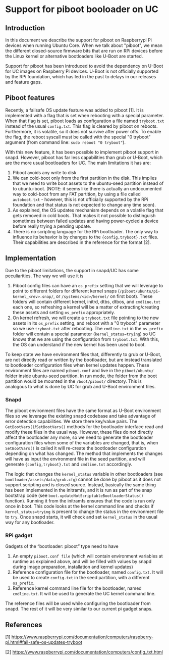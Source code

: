 # Support for piboot booloader on UC

## Introduction

In this document we describe the support for piboot on Raspberrypi Pi
devices when running Ubuntu Core. When we talk about "piboot", we mean
the different closed-source firmware bits that are run on RPi devices
before the Linux kernel or alternative bootloaders like U-Boot are
started.

Support for piboot has been introduced to avoid the dependency on
U-Boot for UC images on Raspberry Pi devices. U-Boot is not officially
supported by the RPi foundation, which has led in the past to delays
in our releases and feature gaps.

## Piboot features

Recently, a failsafe OS update feature was added to piboot [1]. It is
implemented with a flag that is set when rebooting with a special
parameter. When that flag is set, piboot loads as configuration a file
named `tryboot.txt` instead of the usual `config.txt`. This flag is
cleared by piboot on reboots. Furthermore, it is volatile, so it does
not survive after power offs. To enable the flag, the reboot syscall
must be called with the special "0 tryboot" argument (from command
line: `sudo reboot "0 tryboot"`).

With this new feature, it has been possible to implement piboot
support in snapd. However, piboot has far less capabilities than grub
or U-Boot, which are the more usual bootloaders for UC. The main
limitations it has are:

1. Piboot avoids any write to disk
1. We can cold-boot only from the first partition in the disk. This
   implies that we need to write boot assets to the ubuntu-seed
   partition instead of to ubuntu-boot. (NOTE: it seems like there is
   actually an undocumented way to cold-boot from any FAT partition,
   by using a file called `autoboot.txt` - however, this is not
   officially supported by the RPi foundation and that status is not
   expected to change any time soon).
1. As explained, the OS updates mechanism depends on a volatile flag
   that gets removed in cold boots. That makes it not possible to
   distinguish sometimes between failed updates and having
   power-cycled a device before really trying a pending update.
1. There is no scripting language for the RPi bootloader. The only way
   to influence its behavior is by changes to the
   `{config,tryboot}.txt` files. Their capabilities are described in
   the reference for the format [2].

## Implementation

Due to the piboot limitations, the support in snapd/UC has some
peculiarities. The way we will use it is

1. Piboot config files can have an `os_prefix` setting that we will
   leverage to point to different folders for different kernel snaps
   (`/piboot/ubuntu/pi-kernel_<rev>.snap/`, or `/systems/<id>/kernel/`
   on first boot). These folders will contain different kernel,
   initrd, dtbs, dtbos, and `cmdline.txt` each one, so refreshing a
   kernel will be a matter of extracting/creating these assets and
   setting `os_prefix` appropriately.
1. On kernel refresh, we will create a `tryboot.txt` file pointing to
   the new assets in its `os_prefix` setting, and reboot with a "0
   tryboot" parameter so we use `tryboot.txt` after rebooting. The
   `cmdline.txt` in the `os_prefix` folder will contain a special
   parameter (`kernel_status=trying`) so UC knows that we are using
   the configuration from `tryboot.txt`. With this, the OS can
   understand if the new kernel has been used to boot.

To keep state we have environment files that, differently to grub or
U-Boot, are not directly read or written by the bootloader, but are
instead translated to bootloader configuration files when kernel
updates happen. These environment files are named `piboot.conf` and
live in the `piboot/ubuntu/` folder inside ubuntu-seed partition. In
run mode, the folder from the boot partition would be mounted in the
`/boot/piboot/` directory. This is analogous to what is done by UC for
grub and U-Boot environment files.

### Snapd

The piboot environment files have the same format as U-Boot
environment files so we leverage the existing snapd codebase and take
advantage of error detection capabilities. We store there key/value
pairs. The `GetBootVars()`/`SetBootVars()` methods for the bootloader
interface read and modify these files in the usual way. However, these
files do not directly affect the bootloader any more, so we need to
generate the bootloader configuration files when some of the variables
are changed, that is, when `SetBootVars()` is called it will re-create
the bootloader configuration depending on what has changed. The method
that implements the changes will have as input the environment file in
the seed partition, and will generate `{config,tryboot}.txt` and
`cmdline.txt` accordingly.

The logic that changes the `kernel_status` variable in other
bootloaders (see `bootloader/assets/data/grub.cfg`) cannot be done by
piboot as it does not support scripting and is closed source. Instead,
basically the same thing has been implemented in the initramfs, and it
is run as part of the snap bootstrap code (see
`boot.updateNotScriptableBootloaderStatus()` function). Running it
from the initramfs ensures that the code is run only once in
boot. This code looks at the kernel command line and checks if
`kernel_status=trying` is present to change the status in the
environment file to `try`. Once snapd starts, it will check and set
`kernel_status` in the usual way for any bootloader.

### RPi gadget

Gadgets of the “bootloader: piboot” type need to have

1. An empty `piboot.conf file` (which will contain environment variables
   at runtime as explained above, and will be filled with values by
   snapd during image preparation, installation and kernel updates)
1. Reference configuration file for the bootloader, named
   `config.txt`. It will be used to create `config.txt` in the seed
   partition, with a different `os_prefix`.
1. Reference kernel command line file for the bootloader, named
   `cmdline.txt`. It will be used to generate the UC kernel
   command line.

The reference files will be used while configuring the bootloader from
snapd. The rest of it will be very similar to our current pi gadget
snaps.

## References

[1] https://www.raspberrypi.com/documentation/computers/raspberry-pi.html#fail-safe-os-updates-tryboot

[2] https://www.raspberrypi.com/documentation/computers/config_txt.html
